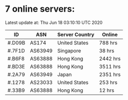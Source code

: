 # 7 online servers:

Latest update at: Thu Jun 18 03:10:10 UTC 2020

| ID | ASN | Server Country | Online |
| -- | --- | -------------- | ------ |
| #.D09B | AS174 | United States | 788 hrs |
| #.7F1D | AS63949 | Singapore | 38 hrs |
| #.B6F8 | AS63888 | Hong Kong | 2442 hrs |
| #.BD3E | AS63888 | Hong Kong | 3511 hrs |
| #.2A79 | AS63949 | Japan | 2351 hrs |
| #.1278 | AS23033 | United States | 253 hrs |
| #.33B9 | AS63888 | Hong Kong | 12 hrs |

